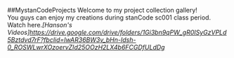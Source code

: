 ##MystanCodeProjects
Welcome to my project collection gallery!\
You guys can enjoy my creations during stanCode sc001 class period.\
Watch here.*[Hanson's Videos]https://drive.google.com/drive/folders/1Gi3bn9qPW_gR0ISyGzVPLd5Bztdvd7rF?fbclid=IwAR36BW3v_bHn-Idsh-0_ROSWLwrXOzoervZId25OOzH2LX4b6FCGDfULdDg*
